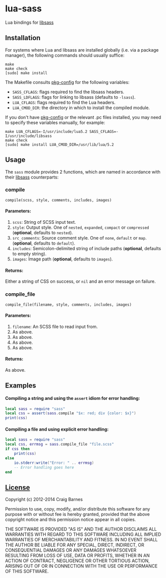 lua-sass
========
Lua bindings for [libsass]

Installation
------------

For systems where Lua and libsass are installed globally (i.e. via a
package manager), the following commands should usually suffice:

    make
    make check
    [sudo] make install

The Makefile consults [pkg-config] for the following variables:

* `SASS_CFLAGS`: flags required to find the libsass headers.
* `SASS_LDFLAGS`: flags for linking to libsass (defaults to `-lsass`).
* `LUA_CFLAGS`: flags required to find the Lua headers.
* `LUA_CMOD_DIR`: the directory in which to install the compiled module.

If you don't have [pkg-config] or the relevant .pc files installed, you
may need to specify these variables manually, for example:

    make LUA_CFLAGS=-I/usr/include/lua5.2 SASS_CFLAGS=-I/usr/include/libsass
    make check
    [sudo] make install LUA_CMOD_DIR=/usr/lib/lua/5.2

Usage
-----

The `sass` module provides 2 functions, which are named in accordance with
their [libsass] counterparts:

### compile

    compile(scss, style, comments, includes, images)

#### Parameters:

1. `scss`: String of SCSS input text.
2. `style`: Output style. One of `nested`, `expanded`, `compact`
   or `compressed` (**optional**, defaults to `nested`).
3. `src_comments`: Source comment style. One of `none`, `default` or `map`.
   (**optional**, defaults to `default`).
4. `includes`: Semicolon-delimited string of include paths (**optional**,
   defaults to empty string).
5. `images`: Image path (**optional**, defaults to `images`).

#### Returns:

Either a string of CSS on success, or `nil` and an error message on failure.

### compile_file

    compile_file(filename, style, comments, includes, images)

#### Parameters:

1. `filename`: An SCSS file to read input from.
2. As above.
3. As above.
4. As above.
5. As above.

#### Returns:

As above.

Examples
--------

#### Compiling a string and using the `assert` idiom for error handling:

```lua
local sass = require "sass"
local css = assert(sass.compile "$x: red; div {color: $x}")
print(css)
```

#### Compiling a file and using explicit error handling:

```lua
local sass = require "sass"
local css, errmsg = sass.compile_file "file.scss"
if css then
    print(css)
else
    io.stderr:write("Error: " .. errmsg)
    -- Error handling goes here
end
```

[License](http://en.wikipedia.org/wiki/ISC_license "ISC license")
---------

Copyright (c) 2012-2014 Craig Barnes

Permission to use, copy, modify, and/or distribute this software for any
purpose with or without fee is hereby granted, provided that the above
copyright notice and this permission notice appear in all copies.

THE SOFTWARE IS PROVIDED "AS IS" AND THE AUTHOR DISCLAIMS ALL WARRANTIES
WITH REGARD TO THIS SOFTWARE INCLUDING ALL IMPLIED WARRANTIES OF
MERCHANTABILITY AND FITNESS. IN NO EVENT SHALL THE AUTHOR BE LIABLE FOR ANY
SPECIAL, DIRECT, INDIRECT, OR CONSEQUENTIAL DAMAGES OR ANY DAMAGES
WHATSOEVER RESULTING FROM LOSS OF USE, DATA OR PROFITS, WHETHER IN AN ACTION
OF CONTRACT, NEGLIGENCE OR OTHER TORTIOUS ACTION, ARISING OUT OF OR IN
CONNECTION WITH THE USE OR PERFORMANCE OF THIS SOFTWARE.


[libsass]: https://github.com/hcatlin/libsass
[pkg-config]: https://en.wikipedia.org/wiki/Pkg-config
